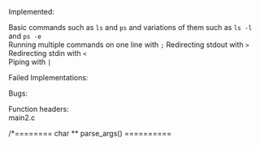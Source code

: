 Implemented:  
  
Basic commands such as `ls` and `ps` and variations of them such as `ls -l` and `ps -e`  
Running multiple commands on one line with `;`
Redirecting stdout with `>`  
Redirecting stdin with `<`  
Piping with `|`  
    
Failed Implementations:  
  
Bugs:  
  
Function headers:  
main2.c  
  
/*======== char ** parse_args() ==========

